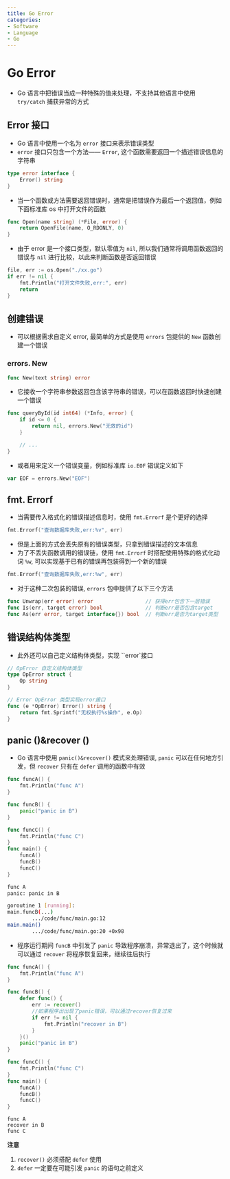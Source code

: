 ```yaml
---
title: Go Error
categories:
- Software
- Language
- Go
---
```

# Go Error

- Go 语言中把错误当成一种特殊的值来处理，不支持其他语言中使用 `try/catch` 捕获异常的方式

## Error 接口

- Go 语言中使用一个名为 `error` 接口来表示错误类型
- `error` 接口只包含一个方法—— `Error`, 这个函数需要返回一个描述错误信息的字符串

```go
type error interface {
    Error() string
}
```

- 当一个函数或方法需要返回错误时，通常是把错误作为最后一个返回值，例如下面标准库 os 中打开文件的函数

```go
func Open(name string) (*File, error) {
	return OpenFile(name, O_RDONLY, 0)
}
```

- 由于 error 是一个接口类型，默认零值为 `nil`, 所以我们通常将调用函数返回的错误与 `nil` 进行比较，以此来判断函数是否返回错误

```go
file, err := os.Open("./xx.go")
if err != nil {
	fmt.Println("打开文件失败,err:", err)
	return
}
```

## 创建错误

- 可以根据需求自定义 error, 最简单的方式是使用 `errors` 包提供的 `New` 函数创建一个错误

### errors. New

```go
func New(text string) error
```

- 它接收一个字符串参数返回包含该字符串的错误，可以在函数返回时快速创建一个错误

```go
func queryById(id int64) (*Info, error) {
	if id <= 0 {
		return nil, errors.New("无效的id")
	}

	// ...
}
```

- 或者用来定义一个错误变量，例如标准库 `io.EOF` 错误定义如下

```go
var EOF = errors.New("EOF")
```

## fmt. Errorf

- 当需要传入格式化的错误描述信息时，使用 `fmt.Errorf` 是个更好的选择

```go
fmt.Errorf("查询数据库失败,err:%v", err)
```

- 但是上面的方式会丢失原有的错误类型，只拿到错误描述的文本信息
- 为了不丢失函数调用的错误链，使用 `fmt.Errorf` 时搭配使用特殊的格式化动词 `%w`, 可以实现基于已有的错误再包装得到一个新的错误

```go
fmt.Errorf("查询数据库失败,err:%w", err)
```

- 对于这种二次包装的错误, `errors` 包中提供了以下三个方法

```go
func Unwrap(err error) error                 // 获得err包含下一层错误
func Is(err, target error) bool              // 判断err是否包含target
func As(err error, target interface{}) bool  // 判断err是否为target类型
```

## 错误结构体类型

- 此外还可以自己定义结构体类型，实现 ``error`接口

```go
// OpError 自定义结构体类型
type OpError struct {
	Op string
}

// Error OpError 类型实现error接口
func (e *OpError) Error() string {
	return fmt.Sprintf("无权执行%s操作", e.Op)
}
```

## panic ()&recover ()

- Go 语言中使用 `panic()&recover()` 模式来处理错误, `panic` 可以在任何地方引发，但 `recover` 只有在 `defer` 调用的函数中有效

```go
func funcA() {
    fmt.Println("func A")
}

func funcB() {
    panic("panic in B")
}

func funcC() {
    fmt.Println("func C")
}
func main() {
    funcA()
    funcB()
    funcC()
}
```

```bash
func A
panic: panic in B

goroutine 1 [running]:
main.funcB(...)
        .../code/func/main.go:12
main.main()
        .../code/func/main.go:20 +0x98
```

- 程序运行期间 `funcB` 中引发了 `panic` 导致程序崩溃，异常退出了，这个时候就可以通过 `recover` 将程序恢复回来，继续往后执行

```go
func funcA() {
	fmt.Println("func A")
}

func funcB() {
	defer func() {
		err := recover()
		//如果程序出出现了panic错误，可以通过recover恢复过来
		if err != nil {
			fmt.Println("recover in B")
		}
	}()
	panic("panic in B")
}

func funcC() {
	fmt.Println("func C")
}
func main() {
	funcA()
	funcB()
	funcC()
}
```

```
func A
recover in B
func C
```

**注意**

1. `recover()` 必须搭配 `defer` 使用
2. `defer` 一定要在可能引发 `panic` 的语句之前定义